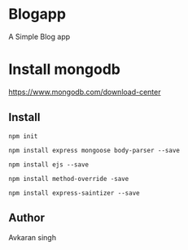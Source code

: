 # Blogapp
  A Simple Blog app
# Install mongodb

   https://www.mongodb.com/download-center

  
## Install

```
npm init
```
```
npm install express mongoose body-parser --save
```
```
npm install ejs --save
```
```
npm install method-override -save
```
```
npm install express-saintizer --save
```

## Author
Avkaran singh
